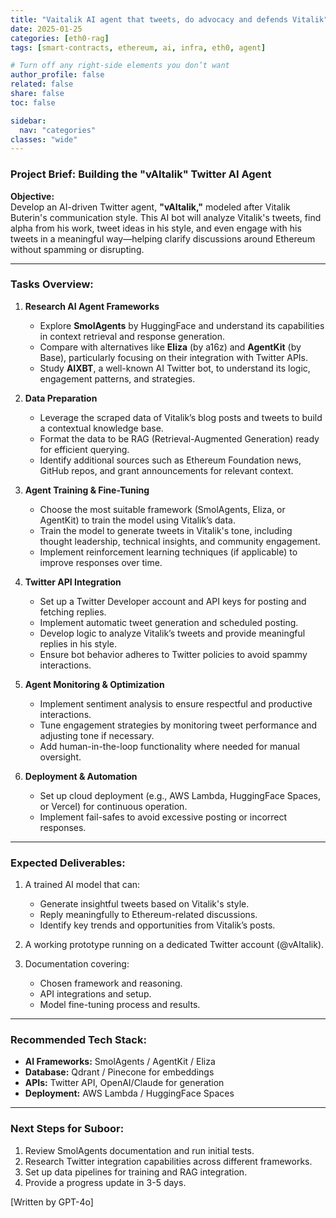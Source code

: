 ```yaml
---
title: "Vaitalik AI agent that tweets, do advocacy and defends Vitalik"
date: 2025-01-25
categories: [eth0-rag]
tags: [smart-contracts, ethereum, ai, infra, eth0, agent]

# Turn off any right‐side elements you don’t want
author_profile: false
related: false
share: false
toc: false

sidebar:
  nav: "categories"
classes: "wide"
---
```


### **Project Brief: Building the "vAItalik" Twitter AI Agent**  
**Objective:**  
Develop an AI-driven Twitter agent, **"vAItalik,"** modeled after Vitalik Buterin's communication style. This AI bot will analyze Vitalik's tweets, find alpha from his work, tweet ideas in his style, and even engage with his tweets in a meaningful way—helping clarify discussions around Ethereum without spamming or disrupting.

---

### **Tasks Overview:**  
1. **Research AI Agent Frameworks**  
   - Explore **SmolAgents** by HuggingFace and understand its capabilities in context retrieval and response generation.  
   - Compare with alternatives like **Eliza** (by a16z) and **AgentKit** (by Base), particularly focusing on their integration with Twitter APIs.  
   - Study **AIXBT**, a well-known AI Twitter bot, to understand its logic, engagement patterns, and strategies.

2. **Data Preparation**  
   - Leverage the scraped data of Vitalik’s blog posts and tweets to build a contextual knowledge base.  
   - Format the data to be RAG (Retrieval-Augmented Generation) ready for efficient querying.  
   - Identify additional sources such as Ethereum Foundation news, GitHub repos, and grant announcements for relevant context.

3. **Agent Training & Fine-Tuning**  
   - Choose the most suitable framework (SmolAgents, Eliza, or AgentKit) to train the model using Vitalik’s data.  
   - Train the model to generate tweets in Vitalik's tone, including thought leadership, technical insights, and community engagement.  
   - Implement reinforcement learning techniques (if applicable) to improve responses over time.

4. **Twitter API Integration**  
   - Set up a Twitter Developer account and API keys for posting and fetching replies.  
   - Implement automatic tweet generation and scheduled posting.  
   - Develop logic to analyze Vitalik’s tweets and provide meaningful replies in his style.  
   - Ensure bot behavior adheres to Twitter policies to avoid spammy interactions.

5. **Agent Monitoring & Optimization**  
   - Implement sentiment analysis to ensure respectful and productive interactions.  
   - Tune engagement strategies by monitoring tweet performance and adjusting tone if necessary.  
   - Add human-in-the-loop functionality where needed for manual oversight.

6. **Deployment & Automation**  
   - Set up cloud deployment (e.g., AWS Lambda, HuggingFace Spaces, or Vercel) for continuous operation.  
   - Implement fail-safes to avoid excessive posting or incorrect responses.

---

### **Expected Deliverables:**  
1. A trained AI model that can:  
   - Generate insightful tweets based on Vitalik's style.  
   - Reply meaningfully to Ethereum-related discussions.  
   - Identify key trends and opportunities from Vitalik’s posts.

2. A working prototype running on a dedicated Twitter account (@vAItalik).  

3. Documentation covering:  
   - Chosen framework and reasoning.  
   - API integrations and setup.  
   - Model fine-tuning process and results.

---

### **Recommended Tech Stack:**  
- **AI Frameworks:** SmolAgents / AgentKit / Eliza  
- **Database:** Qdrant / Pinecone for embeddings  
- **APIs:** Twitter API, OpenAI/Claude for generation  
- **Deployment:** AWS Lambda / HuggingFace Spaces  

---

### **Next Steps for Suboor:**  
1. Review SmolAgents documentation and run initial tests.  
2. Research Twitter integration capabilities across different frameworks.  
3. Set up data pipelines for training and RAG integration.  
4. Provide a progress update in 3-5 days.

[Written by GPT-4o]